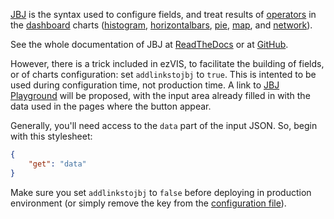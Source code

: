 [JBJ](http://jbj.readthedocs.org/) is the syntax used to configure fields, and
treat results of [operators](Operators.md) in the [dashboard](Dashboard.md)
charts ([histogram](Histogram.md), [horizontalbars](HorizontalBars.md),
[pie](Pie.md), [map](Map.md), and [network](Network.md)).

See the whole documentation of JBJ at
[ReadTheDocs](http://jbj.readthedocs.org/) or at
[GitHub](https://github.com/castorjs/node-jbj).

However, there is a trick included in ezVIS, to facilitate the building of
fields, or of charts configuration: set `addlinkstojbj` to `true`.
This is intented to be used during configuration time, not production time.
A link to [JBJ Playground](http://castorjs.github.io/node-jbj/) will be proposed, with the input area already filled in with the data used in the pages where the button appear.

Generally, you'll need access to the `data` part of the input JSON. So, begin with this stylesheet:

```json
{
    "get": "data"
}
```

Make sure you set `addlinkstojbj` to `false` before deploying in production environment (or simply remove the key from the [configuration file](ConfigurationFile.md)).
